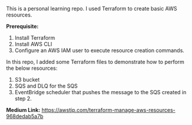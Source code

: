 This is a personal learning repo. I used Terraform to create basic AWS resources.

**Prerequisite:**

1. Install Terraform
2. Install AWS CLI
3. Configure an AWS IAM user to execute resource creation commands.

In this repo, I added some Terraform files to demonstrate how to perform the below resources:

1. S3 bucket
2. SQS and DLQ for the SQS
3. EventBridge scheduler that pushes the message to the SQS created in step 2.

**Medium Link:** https://awstip.com/terraform-manage-aws-resources-968dedab5a7b
